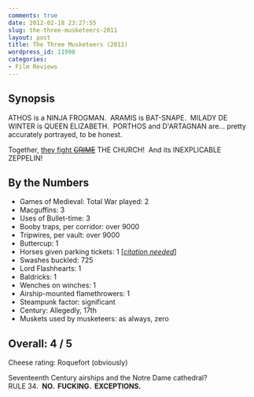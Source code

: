 ```yaml
---
comments: true
date: 2012-02-18 23:27:55
slug: the-three-musketeers-2011
layout: post
title: The Three Musketeers (2011)
wordpress_id: 11998
categories:
- Film Reviews
---
```


## Synopsis

ATHOS is a NINJA FROGMAN.  ARAMIS is BAT-SNAPE.  MILADY DE WINTER is QUEEN ELIZABETH.  PORTHOS and D'ARTAGNAN are... pretty accurately portrayed, to be honest.

Together, [they fight <del>CRIME</del>](http://www.theyfightcrime.org/) THE CHURCH!  And its INEXPLICABLE ZEPPELIN!

## By the Numbers

  * Games of Medieval: Total War played: 2
  * Macguffins: 3
  * Uses of Bullet-time: 3
  * Booby traps, per corridor: over 9000
  * Tripwires, per vault: over 9000
  * Buttercup: 1
  * Horses given parking tickets: 1 [_[citation needed](https://en.wikipedia.org/wiki/Wikipedia:Citation_needed)_]
  * Swashes buckled: 725
  * Lord Flashhearts: 1
  * Baldricks: 1
  * Wenches on winches: 1
  * Airship-mounted flamethrowers: 1
  * Steampunk factor: significant
  * Century: Allegedly, 17th
  * Muskets used by musketeers: as always, zero

## Overall: 4 / 5

Cheese rating: Roquefort (obviously)

Seventeenth Century airships and the Notre Dame cathedral?<br/>
RULE 34.  **NO.  FUCKING.  EXCEPTIONS.**
